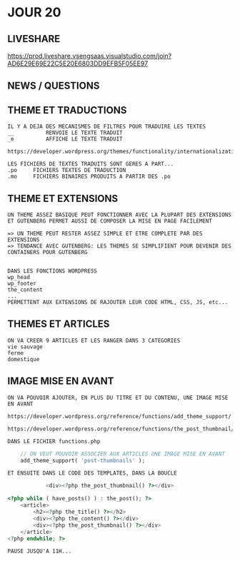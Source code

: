 # JOUR 20

## LIVESHARE

https://prod.liveshare.vsengsaas.visualstudio.com/join?AD6E29E69E22C5E20E6803DD9EFB5F05EE97

## NEWS / QUESTIONS


## THEME ET TRADUCTIONS

    IL Y A DEJA DES MECANISMES DE FILTRES POUR TRADUIRE LES TEXTES
    __          RENVOIE LE TEXTE TRADUIT
    _e          AFFICHE LE TEXTE TRADUIT

    https://developer.wordpress.org/themes/functionality/internationalization/

    LES FICHIERS DE TEXTES TRADUITS SONT GERES A PART...
    .po     FICHIERS TEXTES DE TRADUCTION
    .mo     FICHIERS BINAIRES PRODUITS A PARTIR DES .po

## THEME ET EXTENSIONS

    UN THEME ASSEZ BASIQUE PEUT FONCTIONNER AVEC LA PLUPART DES EXTENSIONS
    ET GUTENBERG PERMET AUSSI DE COMPOSER LA MISE EN PAGE FACILEMENT

    => UN THEME PEUT RESTER ASSEZ SIMPLE ET ETRE COMPLETE PAR DES EXTENSIONS
    => TENDANCE AVEC GUTENBERG: LES THEMES SE SIMPLIFIENT POUR DEVENIR DES CONTAINERS POUR GUTENBERG


    DANS LES FONCTIONS WORDPRESS
    wp_head
    wp_footer
    the_content
    ...
    PERMETTENT AUX EXTENSIONS DE RAJOUTER LEUR CODE HTML, CSS, JS, etc...


## THEMES ET ARTICLES

    ON VA CREER 9 ARTICLES ET LES RANGER DANS 3 CATEGORIES
    vie sauvage
    ferme
    domestique


## IMAGE MISE EN AVANT

    ON VA POUVOIR AJOUTER, EN PLUS DU TITRE ET DU CONTENU, UNE IMAGE MISE EN AVANT
    
    https://developer.wordpress.org/reference/functions/add_theme_support/

    https://developer.wordpress.org/reference/functions/the_post_thumbnail/

    DANS LE FICHIER functions.php

```php
    // ON VEUT POUVOIR ASSOCIER AUX ARTICLES UNE IMAGE MISE EN AVANT
    add_theme_support( 'post-thumbnails' );
```

    ET ENSUITE DANS LE CODE DES TEMPLATES, DANS LA BOUCLE

```php
            <div><?php the_post_thumbnail() ?></div>
```

```php
<?php while ( have_posts() ) : the_post(); ?>
    <article>
        <h2><?php the_title() ?></h2>
        <div><?php the_content() ?></div>
        <div><?php the_post_thumbnail() ?></div>
    </article>
<?php endwhile; ?>
```

    PAUSE JUSQU'A 11H...


